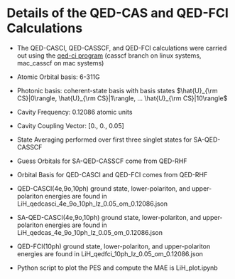 # Details of the QED-CAS and QED-FCI Calculations

- The QED-CASCI, QED-CASSCF, and QED-FCI calculations were carried out using the  [qed-ci program](https://github.com/mapol-chem/qed-ci/tree/casscf) (casscf branch on linux systems, mac_casscf on mac systems)

- Atomic Orbital basis: 6-311G

- Photonic basis: coherent-state basis with basis states $\hat{U}_{\rm CS}|0\rangle, \hat{U}_{\rm CS}|1\rangle, ... \hat{U}_{\rm CS}|10\rangle$

- Cavity Frequency: 0.12086 atomic units

- Cavity Coupling Vector: [0., 0., 0.05]

- State Averaging performed over first three singlet states for SA-QED-CASSCF

- Guess Orbitals for SA-QED-CASSCF come from QED-RHF

- Orbital Basis for QED-CASCI and QED-FCI comes from QED-RHF

- QED-CASCI(4e,9o,10ph) ground state, lower-polariton, and upper-polariton energies are found in LiH_qedcasci_4e_9o_10ph_lz_0.05_om_0.12086.json

- SA-QED-CASCI(4e,9o,10ph) ground state, lower-polariton, and upper-polariton energies are found in LiH_qedcas_4e_9o_10ph_lz_0.05_om_0.12086.json

- QED-FCI(10ph) ground state, lower-polariton, and upper-polariton energies are found in LiH_qedfci_10ph_lz_0.05_om_0.12086.json

- Python script to plot the PES and compute the MAE is LiH_plot.ipynb
